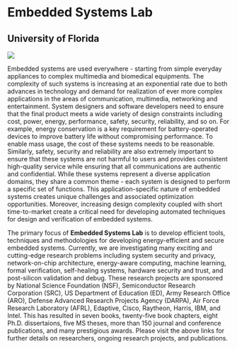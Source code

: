 # Embedded Systems Lab
## University of Florida

<a href="https://www.cise.ufl.edu/research/cad/" alt="https://www.cise.ufl.edu/research/cad/" ><img src="https://image.thum.io/get/width/1100/crop/200/png/https://www.cise.ufl.edu/research/cad/"></a>

Embedded systems are used everywhere - starting from simple everyday appliances to complex multimedia and biomedical equipments. The complexity of such systems is increasing at an exponential rate due to both advances in technology and demand for realization of ever more complex applications in the areas of communication, multimedia, networking and entertainment. System designers and software developers need to ensure that the final product meets a wide variety of design constraints including cost, power, energy, performance, safety, security, reliability, and so on. For example, energy conservation is a key requirement for battery-operated devices to improve battery life without compromising performance. To enable mass usage, the cost of these systems needs to be reasonable. Similarly, safety, security and reliability are also extremely important to ensure that these systems are not harmful to users and provides consistent high-quality service while ensuring that all communications are authentic and confidential. While these systems represent a diverse application domains, they share a common theme - each system is designed to perform a specific set of functions. This application-specific nature of embedded systems creates unique challenges and associated optimization opportunities. Moreover, increasing design complexity coupled with short time-to-market create a critical need for developing automated techniques for design and verification of embedded systems.

The primary focus of **Embedded Systems Lab** is to develop efficient tools, techniques and methodologies for developing energy-efficient and secure embedded systems. Currently, we are investigating many exciting and cutting-edge research problems including system security and privacy, network-on-chip architecture, energy-aware computing, machine learning, formal verification, self-healing systems, hardware security and trust, and post-silicon validation and debug. These research projects are sponsored by National Science Foundation (NSF), Semiconductor Research Corporation (SRC), US Department of Education (ED), Army Research Office (ARO), Defense Advanced Research Projects Agency (DARPA), Air Force Research Laboratory (AFRL), Edaptive, Cisco, Raytheon, Harris, IBM, and Intel. This has resulted in seven books, twenty-five book chapters, eight Ph.D. dissertaions, five MS theses, more than 150 journal and conference publications, and many prestigious awards. Please visit the above links for further details on researchers, ongoing research projects, and publications.

